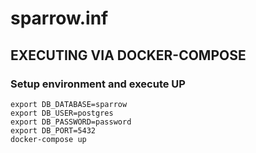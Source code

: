 # sparrow.inf


## EXECUTING VIA DOCKER-COMPOSE
### Setup environment and execute UP
```
export DB_DATABASE=sparrow
export DB_USER=postgres
export DB_PASSWORD=password
export DB_PORT=5432
docker-compose up
```